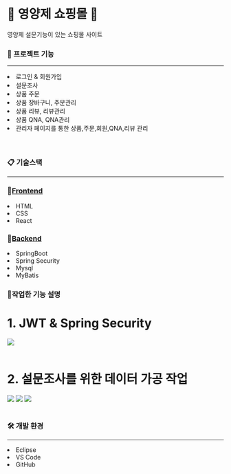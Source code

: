<div>

# 💊 **영양제 쇼핑몰** 💊

</div>

<span>영양제 설문기능이 있는 쇼핑몰 사이트</span>


<div>

### 🔎 프로젝트 기능

</div>
<hr>
<li>로그인 & 회원가입</li>
<li>설문조사</li>
<li>상품 주문</li>
<li>상품 장바구니, 주문관리</li>
<li>상품 리뷰, 리뷰관리</li>
<li>상품 QNA, QNA관리</li>
<li>관리자 페이지를 통한 상품,주문,회원,QNA,리뷰 관리</li>
<br>
<br>


<div>

### 📋 기술스택

</div>
<hr>

 ###  📕[Frontend](https://github.com/BernardMaeng/Front-End.git)
<li>HTML</li>
<li>CSS</li>
<li>React</li>

 ###  📘[Backend](https://github.com/BernardMaeng/Back-End.git)
<li>SpringBoot</li>
<li>Spring Security</li>
<li>Mysql</li>
<li>MyBatis</li>

### 📌작업한 기능 설명
<h1>1. JWT & Spring Security </h1>
<img src=https://user-images.githubusercontent.com/115197642/210565082-70d826f1-c345-48be-a246-7565d2745ba2.png></img>
<br>
<br>
<h1>2. 설문조사를 위한 데이터 가공 작업</h1>
<img src=https://user-images.githubusercontent.com/115197642/210567039-45351eb0-130f-4228-ae6e-6ab112cb6346.png></img>
<img src=https://user-images.githubusercontent.com/115197642/210567479-ec951bd5-0c75-4a7e-8685-ab5943349ea1.png></img>
<img src=https://user-images.githubusercontent.com/115197642/210567766-ad5138c1-0352-4cb7-87ce-11c99fe41f03.png></img>

<br>
<br>

<div>

### 🛠 개발 환경

</div>
<hr>
<li>Eclipse</li>
<li>VS Code</li>
<li>GitHub</li>

